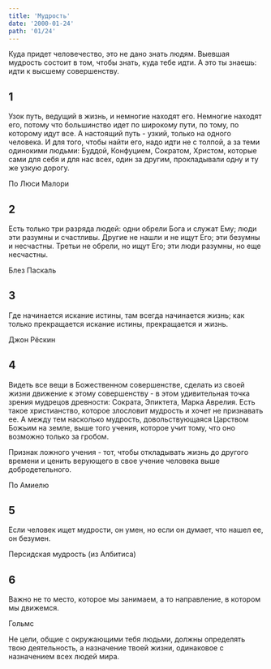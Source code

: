 ```yaml
---
title: 'Мудрость'
date: '2000-01-24'
path: '01/24'
---
```


Куда придет человечество, это не дано знать людям. Выевшая мудрость состоит в том, чтобы знать, куда тебе идти. A это ты знаешь: идти к высшему совершенству.
<!-- {.intro} -->

## 1

Узок путь, ведущий в жизнь, и немногие находят его. Немногие находят его, потому что большинство идет по широкому пути, по тому, по которому идут все. А настоящий путь - узкий, только на одного человека. И для того, чтобы найти его, надо идти не с толпой, а за теми одинокими людьми: Буддой, Конфуцием, Сократом, Христом, которые сами для себя и для нас всех, один за другим, прокладывали одну и ту же узкую дорогу.

По Люси Малори
<!-- {.source} -->

## 2

Есть только три разряда людей: одни обрели Бога и служат Ему; люди эти разумны и счастливы. Другие не нашли и не ищут Его; эти безумны и несчастны. Третьи не обрели, но ищут Его; эти люди разумны, но еще несчастны.

Блез Паскаль
<!-- {.source} -->

## 3

Где начинается искание истины, там всегда начинается жизнь; как только прекращается искание истины, прекращается и жизнь.

Джон Рёскин
<!-- {.source} -->

## 4

Видеть все вещи в Божественном совершенстве, сделать из своей жизни движение к этому совершенству - в этом удивительная точка зрения мудрецов древности: Сократа, Эпиктета, Марка Аврелия. Есть такое христианство, которое злословит мудрость и хочет не признавать ее. А между тем насколько мудрость, довольствующаяся Царством Божьим на земле, выше того учения, которое учит тому, что оно возможно только за гробом.

Признак ложного учения - тот, чтобы откладывать жизнь до другого времени и ценить верующего в свое учение человека выше добродетельного.

По Амиелю
<!-- {.source} -->

## 5

Если человек ищет мудрости, он умен, но если он думает, что нашел ее, он безумен.

Персидская мудрость (из Албитиса)
<!-- {.source} -->

## 6

Важно не то место, которое мы занимаем, а то направление, в котором мы движемся.

Гольмс
<!-- {.source} -->

Не цели, общие с окружающими тебя людьми, должны определять твою деятельность, а назначение твоей жизни, одинаковое с назначением всех людей мира.
<!-- {.conclusion} -->
